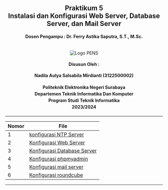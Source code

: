 <div align="center">
  <h2 style="text-align: center;font-weight: bold">Praktikum 5<br>Instalasi dan Konfigurasi Web Server, Database Server, dan Mail Server</h2>
  <h4 style="text-align: center;">Dosen Pengampu : Dr. Ferry Astika Saputra, S.T., M.Sc.</h4>
</div>
<br />
<div align="center">
  <img src="https://upload.wikimedia.org/wikipedia/id/4/44/Logo_PENS.png" alt="Logo PENS">
  <h4 style="text-align: center;">Disusun Oleh :</h4>
  <p style="text-align: center;">
    <strong>Nadila Aulya Salsabila Mirdianti (3122500002)</strong>
  </p>
<h4 style="text-align: center;line-height: 1.5">Politeknik Elektronika Negeri Surabaya<br>Departemen Teknik Informatika Dan Komputer<br>Program Studi Teknik Informatika<br>2023/2024</h4>
  <hr>
</div>

| Nomor | File                                 |
|-------|--------------------------------------|
| 1     | [konfigurasi NTP Server](./network_time/readme.md) |
| 2     | [Konfigurasi Web Server](./web_server/readme.md) |
| 3     | [Konfigurasi Database Server](./database_server/readme.md) |
| 4     | [Konfigurasi phpmyadmin](./phpmyadmin/readme.md) |
| 5     | [Konfigurasi mail server](./mail_server/readme.md) |
| 6     | [Konfigurasi roundcube](./roundcube/readme.md) |

---